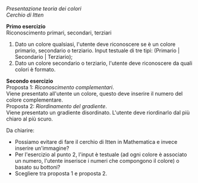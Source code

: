 *Presentazione teoria dei colori*  
*Cerchio di Itten*  

**Primo esercizio**  
Riconoscimento primari, secondari, terziari
1. Dato un colore qualsiasi, l'utente deve riconoscere se è un colore primario, secondario o terziario. Input testuale di tre tipi: (Primario | Secondario | Terziario);
2. Dato un colore secondario o terziario, l'utente deve riconoscere da quali colori è formato.

**Secondo esercizio**  
Proposta 1: *Riconoscimento complementari*.   
Viene presentato all'utente un colore, questo deve inserire il numero del colore complementare.  
Proposta 2: *Riordinamento del gradiente*.  
Viene presentato un gradiente disordinato. L'utente deve riordinarlo dal più chiaro al più scuro.

Da chiarire:
* Possiamo evitare di fare il cerchio di Itten in Mathematica e invece inserire un'immagine?
* Per l'esercizio al punto 2, l'input è testuale (ad ogni colore è associato un numero, l'utente inserisce i numeri che compongono il colore) o basato su bottoni?
* Scegliere tra proposta 1 e proposta 2.